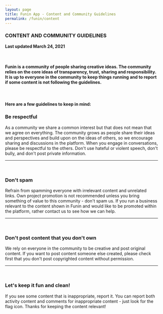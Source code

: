 ```yaml
---
layout: page
title: Funin App - Content and Community Guidelines 
permalink: /funin/content
---
```


### CONTENT AND COMMUNITY GUIDELINES

**Last updated March 24, 2021**

<br/>

#### Funin is a community of people sharing creative ideas. The community relies on the core ideas of transparency, trust, sharing and responsibility. It is up to everyone in the community to keep things running and to report if some content is not following the guidelines. 

<br/>

#### Here are a few guidelines to keep in mind:

### Be respectful

As a community we share a common interest but that does not mean that we agree on everything. The community grows as people share their ideas and perspectives and build upon on the ideas of others, so we encourage sharing and discussions in the platform. When you engage in conversations, please be respectful to the others. Don't use hateful or violent speech, don't bully, and don't post private information. 

<hr/><br/>

### Don't spam 

Refrain from spamming everyone with irrelevant content and unrelated links. Own project promotion is not recommended unless you bring something of value to this community - don't spam us. If you run a business relevant to the content shown in Funin and would like to be promoted within the platform, rather contact us to see how we can help.

<hr/>
<br/>

### Don't post content that you don't own 

We rely on everyone in the community to be creative and post original content. If you want to post content someone else created, please check first that you don't post copyrighted content without permission. 

<hr/>
<br/>
 
### Let's keep it fun and clean!

If you see some content that is inappropriate, report it. You can report both activity content and comments for inappropriate content - just look for the flag icon. Thanks for keeping the content relevant!
